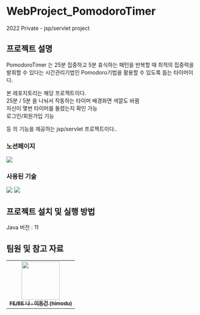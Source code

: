 # WebProject_PomodoroTimer
2022 Private - jsp/servlet project	
## 프로젝트 설명
PomodoroTimer 는 25분 집중하고 5분 휴식하는 패턴을 반복할 때 최적의 집중력을 발휘할 수 있다는 시간관리기법인 Pomodoro기법을 활용할 수 있도록 돕는 타이머이다.

본 레포지토리는 해당 프로젝트이다.<br/>
25분 / 5분 을 나눠서 작동하는 타이머 배경화면 색깔도 바뀜<br/>
자신이 몇번 타이머를 돌렸는지 확인 가능<br/>
로그인/회원가입 기능<br/>


등 의 기능을 제공하는 jsp/servlet 프로젝트이다..<br/>

### 노션페이지
<a href="https://www.notion.so/8b523dd52d994bfd970c217e46acac56?pvs=4"><img src="https://img.shields.io/badge/Notion-FFFFFF?style=for-the-badge&logo=Notion&logoColor=black"></a>

### 사용된 기술
<img src="https://img.shields.io/badge/Spring Boot-6DB33F?style=for-the-badge&logo=Spring Boot&logoColor=white">  <img src="https://img.shields.io/badge/MySQL-4479A1?style=for-the-badge&logo=MySQL&logoColor=white"> 



## 프로젝트 설치 및 실행 방법
Java 버전 : 11

## 팀원 및 참고 자료
<table>
  <tbody>
    <tr>
      <td align="center"><a href="https://github.com/himodu"><img src="https://avatars.githubusercontent.com/u/71763322?v=4" width="100px;" alt=""/><br /><sub><b>FE/BE 나 : 이동건 (himodu)</b></sub></a><br /></td>
    </tr>
  </tbody>
</table>
